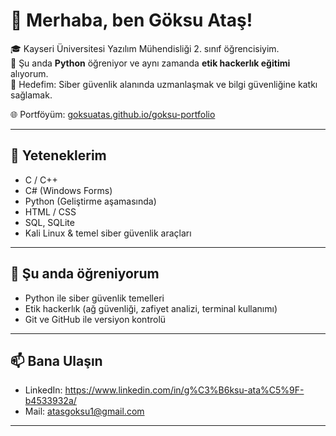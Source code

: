 
# 👋 Merhaba, ben Göksu Ataş!

🎓 Kayseri Üniversitesi Yazılım Mühendisliği 2. sınıf öğrencisiyim.  
🧠 Şu anda **Python** öğreniyor ve aynı zamanda **etik hackerlık eğitimi** alıyorum.  
🎯 Hedefim: Siber güvenlik alanında uzmanlaşmak ve bilgi güvenliğine katkı sağlamak.  

🌐 Portföyüm: [goksuatas.github.io/goksu-portfolio](https://goksuatas.github.io/goksu-portfolio)

---

## 🚀 Yeteneklerim
- C / C++
- C# (Windows Forms)
- Python (Geliştirme aşamasında)
- HTML / CSS
- SQL, SQLite
- Kali Linux & temel siber güvenlik araçları

---

## 🧠 Şu anda öğreniyorum
- Python ile siber güvenlik temelleri
- Etik hackerlık (ağ güvenliği, zafiyet analizi, terminal kullanımı)
- Git ve GitHub ile versiyon kontrolü

---

## 📫 Bana Ulaşın
- LinkedIn: https://www.linkedin.com/in/g%C3%B6ksu-ata%C5%9F-b4533932a/
- Mail: atasgoksu1@gmail.com

---

